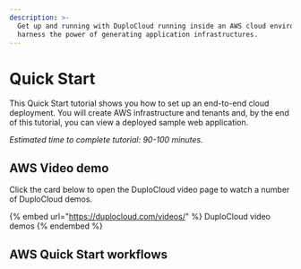 ```yaml
---
description: >-
  Get up and running with DuploCloud running inside an AWS cloud environment;
  harness the power of generating application infrastructures.
---
```


# Quick Start

This Quick Start tutorial shows you how to set up an end-to-end cloud deployment. You will create AWS infrastructure and tenants and, by the end of this tutorial, you can view a deployed sample web application.

_Estimated time to complete tutorial: 90-100 minutes._

## AWS Video demo

Click the card below to open the DuploCloud video page to watch a number of DuploCloud demos.

{% embed url="https://duplocloud.com/videos/" %}
DuploCloud video demos
{% endembed %}

## AWS Quick Start workflows

